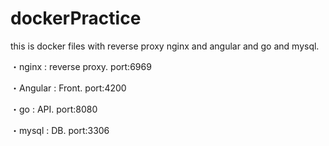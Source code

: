 # dockerPractice

this is docker files with reverse proxy nginx and angular and go and mysql.

・nginx : reverse proxy. port:6969

・Angular : Front. port:4200

・go : API. port:8080

・mysql : DB. port:3306
